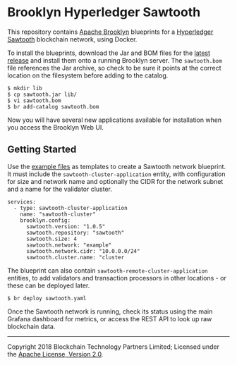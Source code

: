 Brooklyn Hyperledger Sawtooth
=============================

This repository contains [Apache Brooklyn](https://brooklyn.apache.org/) blueprints for a [Hyperledger Sawtooth](https://github.com/hyperledger/sawtooth-core) blockchain network, using Docker.

To install the blueprints, download the Jar and BOM files for the [latest release](https://github.com/blockchaintp/brooklyn-hyperledger-sawtooth/releases/latest) and install them onto a running Brooklyn server. The `sawtooth.bom` file references the Jar archive, so check to be sure it points at the correct location on the filesystem before adding to the catalog.

    $ mkdir lib
    $ cp sawtooth.jar lib/
    $ vi sawtooth.bom
    $ br add-catalog sawtooth.bom

Now you will have several new applications available for installation when you access the Brooklyn Web UI.

## Getting Started

Use the [example files](./examples) as templates to create a Sawtooth network blueprint. It must include the `sawtooth-cluster-application` entity, with configuration for size and network name and optionally the CIDR for the network subnet and a name for the validator cluster.

    services:
      - type: sawtooth-cluster-application
        name: "sawtooth-cluster"
        brooklyn.config:
          sawtooth.version: "1.0.5"
          sawtooth.repository: "sawtooth"
          sawtooth.size: 4
          sawtooth.network: "example"
          sawtooth.network.cidr: "10.0.0.0/24"
          sawtooth.cluster.name: "cluster

The blueprint can also contain `sawtooth-remote-cluster-application` entities, to add validators and transaction processors in other locations - or these can be deployed later.

    $ br deploy sawtooth.yaml

Once the Sawtooth network is running, check its status using the main Grafana dashboard for metrics, or access the REST API to look up raw blockchain data.

---
Copyright 2018 Blockchain Technology Partners Limited; Licensed under the [Apache License, Version 2.0](./LICENSE).
